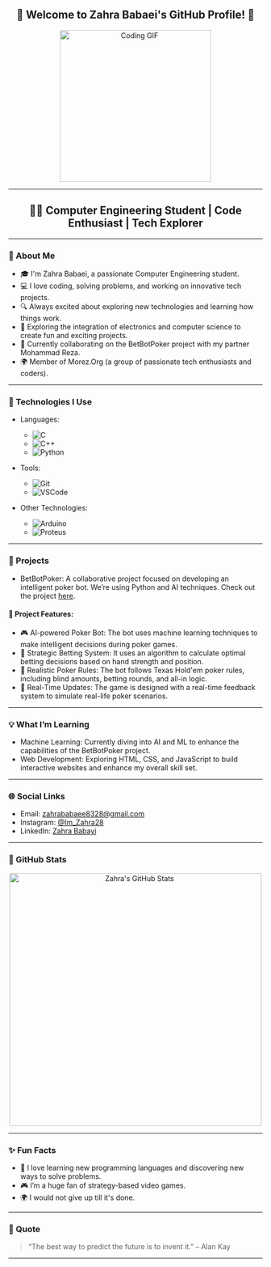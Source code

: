 <h2 align="center">🌟 Welcome to Zahra Babaei's GitHub Profile! 🌟</h2>   

<p align="center">
  <img src="https://media.giphy.com/media/2IudUHdI075HL02Pkk/giphy.gif?cid=790b7611ycv2mowkcr3zcceijua1h12drebno4e0snqvlr71&ep=v1_gifs_search&rid=giphy.gif&ct=g" alt="Coding GIF" width="300"/>
</p>

---

<h2 align="center">👩‍💻 Computer Engineering Student | Code Enthusiast | Tech Explorer</h2>

---

### 👋 About Me

- 🎓 I'm Zahra Babaei, a passionate Computer Engineering student.
- 💻 I love coding, solving problems, and working on innovative tech projects.
- 🔍 Always excited about exploring new technologies and learning how things work.
- 🧠 Exploring the integration of electronics and computer science to create fun and exciting projects.
- 🤝 Currently collaborating on the BetBotPoker project with my partner Mohammad Reza.
- 🌍 Member of Morez.Org (a group of passionate tech enthusiasts and coders).

---

### 🚀 Technologies I Use

- Languages:
  - ![C](https://img.shields.io/badge/C-A8B9CC?style=flat-square&logo=c&logoColor=white)
  - ![C++](https://img.shields.io/badge/C++-00599C?style=flat-square&logo=c%2B%2B&logoColor=white)
  - ![Python](https://img.shields.io/badge/Python-3776AB?style=flat-square&logo=python&logoColor=white)

- Tools:
  - ![Git](https://img.shields.io/badge/Git-F05032?style=flat-square&logo=git&logoColor=white)
  - ![VSCode](https://img.shields.io/badge/VS_Code-007ACC?style=flat-square&logo=visualstudiocode&logoColor=white)

- Other Technologies:
  - ![Arduino](https://img.shields.io/badge/Arduino-00979D?style=flat-square&logo=arduino&logoColor=white)
  - ![Proteus](https://img.shields.io/badge/Proteus-009C9F?style=flat-square&logo=proteus&logoColor=white)

---

### 📂 Projects

- BetBotPoker: A collaborative project focused on developing an intelligent poker bot. We’re using Python and AI techniques. Check out the project [here](https://github.com/MorezOrg/BetBotPoker).

#### 🚀 Project Features:
  - 🎮 AI-powered Poker Bot: The bot uses machine learning techniques to make intelligent decisions during poker games.
  - 🧠 Strategic Betting System: It uses an algorithm to calculate optimal betting decisions based on hand strength and position.
  - 🤖 Realistic Poker Rules: The bot follows Texas Hold'em poker rules, including blind amounts, betting rounds, and all-in logic.
  - 🔄 Real-Time Updates: The game is designed with a real-time feedback system to simulate real-life poker scenarios.

---

### 💡 What I’m Learning

- Machine Learning: Currently diving into AI and ML to enhance the capabilities of the BetBotPoker project.
- Web Development: Exploring HTML, CSS, and JavaScript to build interactive websites and enhance my overall skill set.

---

### 🌐 Social Links

- Email: zahrababaee8328@gmail.com
- Instagram: [@Im_Zahra28](https://www.instagram.com/Im_Zahra28)
- LinkedIn: [Zahra Babayi](https://www.linkedin.com/in/zahra-babayi)

---

### 💬 GitHub Stats

<p align="center">
  <img src="https://github-readme-stats.vercel.app/api?username=ZahraBabayi-Git&show_icons=true&theme=radical" alt="Zahra's GitHub Stats" width="500"/>
</p>

---

### ✨ Fun Facts

- 💬 I love learning new programming languages and discovering new ways to solve problems.
- 🎮 I’m a huge fan of strategy-based video games.
- 🌍 I would not give up till it's done.
  
---

### 💭 Quote

> “The best way to predict the future is to invent it.” – Alan Kay

---
